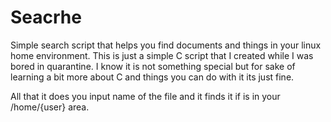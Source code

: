 # Seacrhe

Simple search script that helps you find documents and things in your linux home environment.
This is just a simple C script that I created while I was bored in quarantine. 
I know it is not something special but for sake of learning a bit more about C and things you can do with it its just fine. 

All that it does you input name of the file and it finds it if is in your /home/{user} area.
